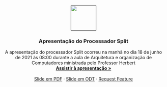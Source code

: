 
<!-- PROJECT LOGO -->
<br />
<p align="center">
  <a href="">
    <img src="https://user-images.githubusercontent.com/49700354/114078715-a61b2f00-987f-11eb-8eef-6fd7cfc17d33.png" alt="" width="80" height="80">
  </a>

  <h3 align="center">Apresentação do Processador Split</h3>

  <p align="center">
    A apresentação do processador Split ocorreu na manhã no dia 18 de junho de 2021 às 08:00 durante a aula de Arquitetura e organização de Computadores ministrada pelo Professor Herbert
    <br />
    <a href=""><strong>Assistir à apresentação »</strong></a>
    <br />
    <br />
    <a href="https://github.com/karengiovanna/AOC_KarenGiovanna_JoaoPaulo_UFRR2020/blob/main/apresenta%C3%A7%C3%A3o/Apresenta%C3%A7%C3%A3o%20Split.pdf">Slide em PDF</a>
    ·
    <a href="">Slide em ODT</a>
    ·
    <a href="">Request Feature</a>
  </p>
</p>
